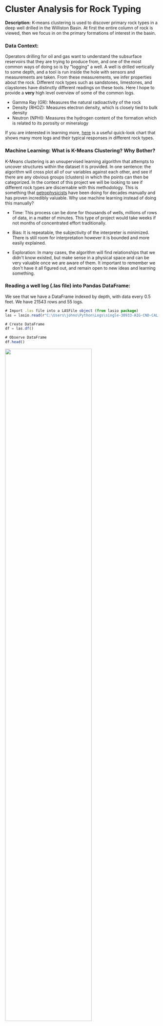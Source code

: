 # Cluster Analysis for Rock Typing

**Description:** K-means clustering is used to discover primary rock types in a deep well drilled in the Williston Basin. At first the entire column of rock is viewed, 
then we focus in on the primary formations of interest in the basin.

### Data Context: 
Operators drilling for oil and gas want to understand the subsurface reservoirs that they are trying to produce from, and one of the most common ways of doing so is by "logging" a well. A well is drilled vertically to some depth, and a tool is run inside the hole with sensors and measurements are taken. From these measurements, we infer properties about the rock. Different rock types such as sandstones, limestones, and claystones have distinctly different readings on these tools. Here I hope to provide a **very** high level overview of 
some of the common logs. 

- Gamma Ray (GR): Measures the natural radioactivity of the rock
- Density (RHOZ): Measures electron density, which is closely tied to bulk density
- Neutron (NPHI): Measures the hydrogen content of the formation which is related to its porosity or mineralogy

If you are interested in learning more, [here](/pdf/Atlas_of_Log_Responses_Atlas_of_Log_Resp.pdf) is a useful quick-look chart that shows many more logs and their typical responses in different rock types.

### Machine Learning: What is K-Means Clustering? Why Bother?
K-Means clustering is an unsupervised learning algorithm that attempts to uncover structures within the dataset it is provided. In one sentence: the algorithm will cross plot all of our variables against each other, and see if there are any obvious groups (clusters) in which the points can then be categorized. In the context of this project we will be looking to see if different rock types are discernable with this methodology. This is something that [petrophysicists](https://petrowiki.spe.org/Petrophysics) have been doing for decades manually and has proven incredibly valuable. Why use machine learning instead of doing this manually?

- Time: This process can be done for thousands of wells, millions of rows of data, in a matter of minutes. This type of project would take weeks if not months of concentrated effort traditionally.

- Bias: It is repeatable, the subjectivity of the interpreter is minimized. There is still room for interpretation however it is bounded and more easily explained. 

- Exploration: In many cases, the algorithm will find relationships that we didn't know existed, but make sense in a physical space and can be very valuable once we are aware of them. It important to remember we don't have it all figured out, and remain open to new ideas and learning something. 


### Reading a well log (.las file) into  Pandas DataFrame:
We see that we have a DataFrame indexed by depth, with data every 0.5 feet. We have 21543 rows and 55 logs. 

```javascript  
# Import .las file into a LASFile object (from lasio package)
las = lasio.read(r"C:\Users\johno\Python\Logs\single-30933-AIG-CND-CAL.las.txt")

# Create DataFrame
df = las.df()

# Observe DataFrame
df.head()
```
<img src="/images/Cluster/Lasio Import Log.PNG?raw=true" height = "75%" width = "75%">

## Trimming our DataFrame
We won't be using 55 logs in our analysis, as most of them are either irrelevant for this study or are highly correlated with another log (providing no unique information). We can achieve very good results with the 3 most fundamental logs that were mentioned earlier (GR, RHOZ, NPHI). The RHOZ log is trimmed to reasonable values, and fortunately this removes all of the other bad data as it occurs over the same interval. We are also dropping the first 2000' of data as it covers a homogenous unit, and is simply not interesting for this project.

```javascript
# Create a copy to manipulate
df2 = df.copy()

# Filter to the logs we need and reasonable values
df2 = df2[['GR','RHOZ','NPHI']]
df2 = df2[df2['RHOZ'].between(1.8,3.2)]

# Drop first 2000 feet of data
df2 = df2[df2.index > 2000]

# Drop rows missing values
df2.dropna(inplace=True)

# Inspect
print(df2.shape)
df2.describe().transpose()
```
<img src="/images/Cluster/DF2 CLEAN.PNG?raw=true"/>

## Viewing Logs with Matplotlib
Credit here to [Andy Mcdonald](http://andymcdonald.scot/python-and-petrophysics) and all of the work he has done paving the way doing petrophysics in Python. 
Here we have two tracks. The first has our Gamma Ray log that has been shaded to highlight variablility. The second track contains the NPHI & RHOZ logs. They have
been placed on the same track and their relationship with one antother has been shaded (a common petrophysical technique). This plotting function can be found on my [GitHub](https://github.com/johnodonnell123/Personal_Projects).

<p align="center">
  <img src="/images/Cluster/Log Preview2.PNG?raw=true" width="30%" height="30%">
</p>
  
## Preparing Data for Clustering:
We need to scale our data so that they are all on similar scales for comparison. The algorithm will want to make these clusters more/less round in crossplot space, so if the variance among our varaibles are materially different this will lead to the variables with smaller variance getting more weight/being more influential. Our variances here aren't terribly different, but it never hurts to standardize and is considered good practice. 

Scikit-Learn's StandardScaler will transform our distributions to have a mean of 0 and a standard deviation of 1.

```javascript
from sklearn.preprocessing import StandardScaler

# Create the scaler and standardize the data
scaler = StandardScaler()
df2_std = scaler.fit_transform(df2)

# Create DataFrame from standardized data
df2_std = pd.DataFrame(df2_std, columns = df2.columns)

# Inspect
print(df2_std.shape)
df2_std.describe().transpose()
```

<img src="/images/Cluster/Standardized DF2.PNG?raw=true"/>

## Create the model
We create our model and specify how many clusters we want to create. There are methods to determine how many clusters we should look for, however when working with mixed mediums like rocks these methods are less useful. I have found it best to take an iterative approach, and err on the side of too many clusters. If we have too many we can always combine clusters together with simple addition, if too few we may not identify a rock type. We can also specify other hyperparameters here but the defaults meet our needs in this case. 

```javascript
# Create model
cluster_model = KMeans(n_clusters = 6)

# Fit to our DataFrame
cluster_model.fit(df2_std)

# Get the cluster labels into our standardized and non-standardized DataFrames
df2_std['Clusters'] = cluster_model.labels_
df2['Clusters'] = cluster_model.labels_
```

## View Results
There are two ways to view results. One is with crossplots, and the other on our log plot.

### 1) 2D and 3D Crossplots
<p align = 'center'>
  <img src="/images/Cluster/2D Crossplot.PNG?raw=true" width="50%" height="50%">

  <img src="/images/Cluster/3D Crossplot.PNG?raw=true" width="50%" height="50%">
</p>

These can be very interesting when we have clearly definable groups that separate out nicely, however when we are working with a medium such as a rock formation (highly variable combination of minerals), it might appear we don't have any discernable groups. Lets look at the log plot. 

### 2) Log Plot
<p align = 'center'>
  <img src="/images/Cluster/Log Preview Cluster2.PNG?raw=true" width="50%" height="50%">
</p>
This is a much more intuitive view! We can see visually how some of our log responses are translating into different clusters. Lets zoom in on an area:

## Interpretation:
Zooming in on the pink colored clusters, we can see that they have very low gamma readings, and our density log (green) is reading **very** low. This is a common response of salt, these are salt beds and they cause a host of issues for operators all around the world. One of which we can actually see here, note how our green RHOB log appears to read erratically around these beds, this is due to poor borehole conditions caused by these salts.

<p align = 'center'>
  <img src="/images/Cluster/Salt2.PNG?raw=true" width="35%" height="35%">
</p>

Moving further down section to the primary formation of interest in the basin (Bakken formation), we see some interesting trends. This is the only section of the entire well in which we see this cluster represented by the color black. These are the upper and lower bakken shales, and they are the primary source for all of the oil in the bakken petroleum system. The blue cluster is interpreted to be carbonate rock, which has very low porosity and does not hold notable oil. The yellow cluster defines the primary reservoirs for the petroleum system, which are filled with oil and have produced millions upon millions of barrels of oil.

<p align = 'center'>
  <img src="/images/Cluster/BPS Zoom In2.PNG?raw=true" width="35%" height="35%">
</p>

## Further Work / Extrapolation
This was a gentle introduction of how k-means clustering adds value to the interpretation of rock types. This level of analysis is useful when moving into a new area to quickly get familiar with the different formations and their chracteristics. There are other applications to achieve a more granular result for a particular formation, which I may expand on with a future project. The general workflow would look like this:
- Import all quality logs in the basin into a master Pandas DataFrame
- Trim to only contain data for the relevant formation
- Clean the data for reasonable values
- Feature Engineering
- Run K-Means Clustering
- Export Results back to the wells
- Map the clusters (rock types) around the basin as an isopach

If our results look geologic/depositional in nature when mapped we can have confidence in our results, and use those maps to explain differential performance around the basin. 



















